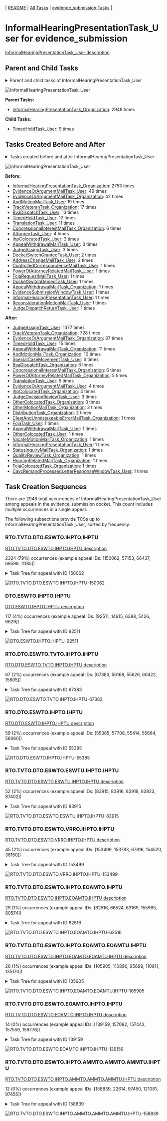 <!-- DO NOT EDIT THIS FILE.  This file is autogenerated. -->
| [README](../README.md) | [All Tasks](../alltasks.md) | [evidence_submission Tasks](tasklist.md) |

# InformalHearingPresentationTask_User for evidence_submission

[InformalHearingPresentationTask_User description](../descr/InformalHearingPresentationTask_User.md)

## Parent and Child Tasks

<details><summary markdown='span'>Parent and child tasks of InformalHearingPresentationTask_User
</summary>

```
digraph G {
rankdir=LR;
node [shape=box]
"InformalHearingPresentationTask_User" -> "TimedHoldTask_User" [label=9]
"InformalHearingPresentationTask_Organization" -> "InformalHearingPresentationTask_User" [label=2948]
}
```
</details>

![InformalHearingPresentationTask_User](dot/InformalHearingPresentationTask_User-parentchild.dot.png)

**Parent Tasks:**

   * [InformalHearingPresentationTask_Organization](InformalHearingPresentationTask_Organization.md): 2948 times

**Child Tasks:**

   * [TimedHoldTask_User](TimedHoldTask_User.md): 9 times

## Tasks Created Before and After

<details><summary markdown='span'>Tasks created before and after InformalHearingPresentationTask_User</summary>

```
digraph G {
rankdir=LR;

"InformalHearingPresentationTask_User" -> "JudgeAssignTask_User" [label=1377]
"InformalHearingPresentationTask_User" -> "TrackVeteranTask_Organization" [label=728]
"InformalHearingPresentationTask_User" -> "EvidenceOrArgumentMailTask_Organization" [label=37]
"InformalHearingPresentationTask_User" -> "TimedHoldTask_User" [label=15]
"InformalHearingPresentationTask_User" -> "AppealWithdrawalMailTask_Organization" [label=11]
"InformalHearingPresentationTask_User" -> "AodMotionMailTask_Organization" [label=10]
"InformalHearingPresentationTask_User" -> "SpecialCaseMovementTask_User" [label=6]
"InformalHearingPresentationTask_User" -> "CongressionalInterestMailTask_Organization" [label=6]
"InformalHearingPresentationTask_User" -> "BvaDispatchTask_Organization" [label=6]
"InformalHearingPresentationTask_User" -> "TranslationTask_User" [label=5]
"InformalHearingPresentationTask_User" -> "PowerOfAttorneyRelatedMailTask_Organization" [label=5]
"InformalHearingPresentationTask_User" -> "IhpColocatedTask_Organization" [label=4]
"InformalHearingPresentationTask_User" -> "EvidenceOrArgumentMailTask_User" [label=4]
"InformalHearingPresentationTask_User" -> "OtherMotionMailTask_Organization" [label=3]
"InformalHearingPresentationTask_User" -> "OtherColocatedTask_Organization" [label=3]
"InformalHearingPresentationTask_User" -> "JudgeDecisionReviewTask_User" [label=3]
"InformalHearingPresentationTask_User" -> "DistributionTask_Organization" [label=2]
"InformalHearingPresentationTask_User" -> "VacateMotionMailTask_Organization" [label=1]
"InformalHearingPresentationTask_User" -> "StatusInquiryMailTask_Organization" [label=1]
"InformalHearingPresentationTask_User" -> "QualityReviewTask_Organization" [label=1]
"InformalHearingPresentationTask_User" -> "OtherColocatedTask_User" [label=1]
"InformalHearingPresentationTask_User" -> "InformalHearingPresentationTask_User" [label=1]
"InformalHearingPresentationTask_User" -> "HearingRelatedMailTask_Organization" [label=1]
"InformalHearingPresentationTask_User" -> "FoiaTask_User" [label=1]
"InformalHearingPresentationTask_User" -> "FoiaColocatedTask_Organization" [label=1]
"InformalHearingPresentationTask_User" -> "ClearAndUnmistakeableErrorMailTask_Organization" [label=1]
"InformalHearingPresentationTask_User" -> "CavcRemandProcessedLetterResponseWindowTask_User" [label=1]
"InformalHearingPresentationTask_User" -> "AppealWithdrawalMailTask_User" [label=1]
"InformalHearingPresentationTask_Organization" -> "InformalHearingPresentationTask_User" [label=2753]
"EvidenceOrArgumentMailTask_User" -> "InformalHearingPresentationTask_User" [label=49]
"EvidenceOrArgumentMailTask_Organization" -> "InformalHearingPresentationTask_User" [label=42]
"AodMotionMailTask_User" -> "InformalHearingPresentationTask_User" [label=19]
"TrackVeteranTask_Organization" -> "InformalHearingPresentationTask_User" [label=17]
"BvaDispatchTask_User" -> "InformalHearingPresentationTask_User" [label=13]
"TimedHoldTask_User" -> "InformalHearingPresentationTask_User" [label=12]
"TranslationTask_User" -> "InformalHearingPresentationTask_User" [label=11]
"CongressionalInterestMailTask_Organization" -> "InformalHearingPresentationTask_User" [label=6]
"AttorneyTask_User" -> "InformalHearingPresentationTask_User" [label=4]
"JudgeAssignTask_User" -> "InformalHearingPresentationTask_User" [label=3]
"IhpColocatedTask_User" -> "InformalHearingPresentationTask_User" [label=3]
"AppealWithdrawalMailTask_User" -> "InformalHearingPresentationTask_User" [label=3]
"DocketSwitchGrantedTask_User" -> "InformalHearingPresentationTask_User" [label=2]
"AddressChangeMailTask_User" -> "InformalHearingPresentationTask_User" [label=2]
"ReconsiderationMotionMailTask_User" -> "InformalHearingPresentationTask_User" [label=1]
"PowerOfAttorneyRelatedMailTask_User" -> "InformalHearingPresentationTask_User" [label=1]
"JudgeDispatchReturnTask_User" -> "InformalHearingPresentationTask_User" [label=1]
"InformalHearingPresentationTask_User" -> "InformalHearingPresentationTask_User" [label=1]
"FoiaRequestMailTask_User" -> "InformalHearingPresentationTask_User" [label=1]
"EvidenceSubmissionWindowTask_User" -> "InformalHearingPresentationTask_User" [label=1]
"DocketSwitchDeniedTask_User" -> "InformalHearingPresentationTask_User" [label=1]
"ControlledCorrespondenceMailTask_User" -> "InformalHearingPresentationTask_User" [label=1]
"AppealWithdrawalMailTask_Organization" -> "InformalHearingPresentationTask_User" [label=1]
}
```
</details>

![InformalHearingPresentationTask_User](dot/InformalHearingPresentationTask_User.dot.png)

**Before:**

   * [InformalHearingPresentationTask_Organization](InformalHearingPresentationTask_Organization.md): 2753 times
   * [EvidenceOrArgumentMailTask_User](EvidenceOrArgumentMailTask_User.md): 49 times
   * [EvidenceOrArgumentMailTask_Organization](EvidenceOrArgumentMailTask_Organization.md): 42 times
   * [AodMotionMailTask_User](AodMotionMailTask_User.md): 19 times
   * [TrackVeteranTask_Organization](TrackVeteranTask_Organization.md): 17 times
   * [BvaDispatchTask_User](BvaDispatchTask_User.md): 13 times
   * [TimedHoldTask_User](TimedHoldTask_User.md): 12 times
   * [TranslationTask_User](TranslationTask_User.md): 11 times
   * [CongressionalInterestMailTask_Organization](CongressionalInterestMailTask_Organization.md): 6 times
   * [AttorneyTask_User](AttorneyTask_User.md): 4 times
   * [IhpColocatedTask_User](IhpColocatedTask_User.md): 3 times
   * [AppealWithdrawalMailTask_User](AppealWithdrawalMailTask_User.md): 3 times
   * [JudgeAssignTask_User](JudgeAssignTask_User.md): 3 times
   * [DocketSwitchGrantedTask_User](DocketSwitchGrantedTask_User.md): 2 times
   * [AddressChangeMailTask_User](AddressChangeMailTask_User.md): 2 times
   * [ControlledCorrespondenceMailTask_User](ControlledCorrespondenceMailTask_User.md): 1 times
   * [PowerOfAttorneyRelatedMailTask_User](PowerOfAttorneyRelatedMailTask_User.md): 1 times
   * [FoiaRequestMailTask_User](FoiaRequestMailTask_User.md): 1 times
   * [DocketSwitchDeniedTask_User](DocketSwitchDeniedTask_User.md): 1 times
   * [AppealWithdrawalMailTask_Organization](AppealWithdrawalMailTask_Organization.md): 1 times
   * [EvidenceSubmissionWindowTask_User](EvidenceSubmissionWindowTask_User.md): 1 times
   * [InformalHearingPresentationTask_User](InformalHearingPresentationTask_User.md): 1 times
   * [ReconsiderationMotionMailTask_User](ReconsiderationMotionMailTask_User.md): 1 times
   * [JudgeDispatchReturnTask_User](JudgeDispatchReturnTask_User.md): 1 times

**After:**

   * [JudgeAssignTask_User](JudgeAssignTask_User.md): 1377 times
   * [TrackVeteranTask_Organization](TrackVeteranTask_Organization.md): 728 times
   * [EvidenceOrArgumentMailTask_Organization](EvidenceOrArgumentMailTask_Organization.md): 37 times
   * [TimedHoldTask_User](TimedHoldTask_User.md): 15 times
   * [AppealWithdrawalMailTask_Organization](AppealWithdrawalMailTask_Organization.md): 11 times
   * [AodMotionMailTask_Organization](AodMotionMailTask_Organization.md): 10 times
   * [SpecialCaseMovementTask_User](SpecialCaseMovementTask_User.md): 6 times
   * [BvaDispatchTask_Organization](BvaDispatchTask_Organization.md): 6 times
   * [CongressionalInterestMailTask_Organization](CongressionalInterestMailTask_Organization.md): 6 times
   * [PowerOfAttorneyRelatedMailTask_Organization](PowerOfAttorneyRelatedMailTask_Organization.md): 5 times
   * [TranslationTask_User](TranslationTask_User.md): 5 times
   * [EvidenceOrArgumentMailTask_User](EvidenceOrArgumentMailTask_User.md): 4 times
   * [IhpColocatedTask_Organization](IhpColocatedTask_Organization.md): 4 times
   * [JudgeDecisionReviewTask_User](JudgeDecisionReviewTask_User.md): 3 times
   * [OtherColocatedTask_Organization](OtherColocatedTask_Organization.md): 3 times
   * [OtherMotionMailTask_Organization](OtherMotionMailTask_Organization.md): 3 times
   * [DistributionTask_Organization](DistributionTask_Organization.md): 2 times
   * [ClearAndUnmistakeableErrorMailTask_Organization](ClearAndUnmistakeableErrorMailTask_Organization.md): 1 times
   * [FoiaTask_User](FoiaTask_User.md): 1 times
   * [AppealWithdrawalMailTask_User](AppealWithdrawalMailTask_User.md): 1 times
   * [OtherColocatedTask_User](OtherColocatedTask_User.md): 1 times
   * [VacateMotionMailTask_Organization](VacateMotionMailTask_Organization.md): 1 times
   * [InformalHearingPresentationTask_User](InformalHearingPresentationTask_User.md): 1 times
   * [StatusInquiryMailTask_Organization](StatusInquiryMailTask_Organization.md): 1 times
   * [QualityReviewTask_Organization](QualityReviewTask_Organization.md): 1 times
   * [HearingRelatedMailTask_Organization](HearingRelatedMailTask_Organization.md): 1 times
   * [FoiaColocatedTask_Organization](FoiaColocatedTask_Organization.md): 1 times
   * [CavcRemandProcessedLetterResponseWindowTask_User](CavcRemandProcessedLetterResponseWindowTask_User.md): 1 times

## Task Creation Sequences

There are 2948 total occurrences of InformalHearingPresentationTask_User among appeals in the evidence_submission docket.  This count includes multiple occurrences in a single appeal.

The following subsections provide TCSs up to InformalHearingPresentationTask_User, sorted by frequency.

### RTO.TVTO.DTO.ESWTO.IHPTO.IHPTU

[RTO.TVTO.DTO.ESWTO.IHPTO.IHPTU description](../descr/RTO.TVTO.DTO.ESWTO.IHPTO.IHPTU.md)

2324 (79%) occurrences (example appeal IDs: [150062, 57153, 66437, 69599, 11185])

<details><summary markdown='span'>Task Tree for appeal with ID 150062</summary>

```
@startuml
skinparam {
  ObjectBorderColor #555
  ObjectBorderThickness 0
  ObjectFontStyle bold
  ObjectFontSize 14
  ObjectAttributeFontColor #333
  ObjectAttributeFontSize 12
}
  object 0.RootTask #8dd3c7 {
Organization
}
  object 1.TrackVeteranTask #bebada {
Organization
}
  object 2.DistributionTask #ffffb3 {
Organization
}
  object 3.EvidenceSubmissionWindowTask #fccde5 {
Organization
}
  object 4.InformalHearingPresentationTask #fdb462 {
Organization
}
  object 5.InformalHearingPresentationTask #fdb462 {
User  <back:white>    </back>
}
  object 6.InformalHearingPresentationTask #fdb462 {
User  <back:white>    </back>
}
  object 7.JudgeAssignTask #ccebc5 {
User
}
  object 8.JudgeDecisionReviewTask #d9d9d9 {
User
}
  object 9.AttorneyTask #bc80bd {
User
}
  object 10.BvaDispatchTask #b3de69 {
Organization
}
  object 11.BvaDispatchTask #b3de69 {
User
}
0.RootTask -- 1.TrackVeteranTask
0.RootTask -- 2.DistributionTask
2.DistributionTask -- 3.EvidenceSubmissionWindowTask
2.DistributionTask -- 4.InformalHearingPresentationTask
4.InformalHearingPresentationTask -- 5.InformalHearingPresentationTask
4.InformalHearingPresentationTask -- 6.InformalHearingPresentationTask
0.RootTask -- 7.JudgeAssignTask
0.RootTask -- 8.JudgeDecisionReviewTask
8.JudgeDecisionReviewTask -- 9.AttorneyTask
0.RootTask -- 10.BvaDispatchTask
10.BvaDispatchTask -- 11.BvaDispatchTask
@enduml
```
</details>

![RTO.TVTO.DTO.ESWTO.IHPTO.IHPTU-150062](uml/RTO.TVTO.DTO.ESWTO.IHPTO.IHPTU-150062.png)

### DTO.ESWTO.IHPTO.IHPTU

[DTO.ESWTO.IHPTO.IHPTU description](../descr/DTO.ESWTO.IHPTO.IHPTU.md)

117 (4%) occurrences (example appeal IDs: [92511, 14915, 6388, 5426, 6629])

<details><summary markdown='span'>Task Tree for appeal with ID 92511</summary>

```
@startuml
skinparam {
  ObjectBorderColor #555
  ObjectBorderThickness 0
  ObjectFontStyle bold
  ObjectFontSize 14
  ObjectAttributeFontColor #333
  ObjectAttributeFontSize 12
}
  object 0.RootTask #8dd3c7 {
Organization
}
  object 1.TrackVeteranTask #bebada {
Organization
}
  object 2.DistributionTask #ffffb3 {
Organization
}
  object 3.EvidenceSubmissionWindowTask #fccde5 {
Organization
}
  object 4.VeteranRecordRequest #ffed6f {
Organization
}
  object 5.InformalHearingPresentationTask #fdb462 {
Organization
}
  object 6.InformalHearingPresentationTask #fdb462 {
User  <back:white>    </back>
}
  object 7.JudgeAssignTask #ccebc5 {
User
}
  object 8.JudgeAssignTask #ccebc5 {
User
}
0.RootTask -- 1.TrackVeteranTask
0.RootTask -- 2.DistributionTask
2.DistributionTask -- 3.EvidenceSubmissionWindowTask
0.RootTask -- 4.VeteranRecordRequest
2.DistributionTask -- 5.InformalHearingPresentationTask
5.InformalHearingPresentationTask -- 6.InformalHearingPresentationTask
0.RootTask -- 7.JudgeAssignTask
0.RootTask -- 8.JudgeAssignTask
@enduml
```
</details>

![DTO.ESWTO.IHPTO.IHPTU-92511](uml/DTO.ESWTO.IHPTO.IHPTU-92511.png)

### RTO.DTO.ESWTO.TVTO.IHPTO.IHPTU

[RTO.DTO.ESWTO.TVTO.IHPTO.IHPTU description](../descr/RTO.DTO.ESWTO.TVTO.IHPTO.IHPTU.md)

67 (2%) occurrences (example appeal IDs: [67383, 56168, 55626, 60422, 15605])

<details><summary markdown='span'>Task Tree for appeal with ID 67383</summary>

```
@startuml
skinparam {
  ObjectBorderColor #555
  ObjectBorderThickness 0
  ObjectFontStyle bold
  ObjectFontSize 14
  ObjectAttributeFontColor #333
  ObjectAttributeFontSize 12
}
  object 0.RootTask #8dd3c7 {
Organization
}
  object 1.TrackVeteranTask #bebada {
Organization
}
  object 2.DistributionTask #ffffb3 {
Organization
}
  object 3.EvidenceSubmissionWindowTask #fccde5 {
Organization
}
  object 4.TrackVeteranTask #bebada {
Organization
}
  object 5.InformalHearingPresentationTask #fdb462 {
Organization
}
  object 6.InformalHearingPresentationTask #fdb462 {
User  <back:white>    </back>
}
  object 7.InformalHearingPresentationTask #fdb462 {
User  <back:white>    </back>
}
  object 8.EvidenceOrArgumentMailTask #ffffb3 {
Organization
}
  object 9.TrackVeteranTask #bebada {
Organization
}
0.RootTask -- 1.TrackVeteranTask
0.RootTask -- 2.DistributionTask
2.DistributionTask -- 3.EvidenceSubmissionWindowTask
0.RootTask -- 4.TrackVeteranTask
0.RootTask -- 5.InformalHearingPresentationTask
5.InformalHearingPresentationTask -- 6.InformalHearingPresentationTask
5.InformalHearingPresentationTask -- 7.InformalHearingPresentationTask
0.RootTask -- 8.EvidenceOrArgumentMailTask
0.RootTask -- 9.TrackVeteranTask
@enduml
```
</details>

![RTO.DTO.ESWTO.TVTO.IHPTO.IHPTU-67383](uml/RTO.DTO.ESWTO.TVTO.IHPTO.IHPTU-67383.png)

### RTO.DTO.ESWTO.IHPTO.IHPTU

[RTO.DTO.ESWTO.IHPTO.IHPTU description](../descr/RTO.DTO.ESWTO.IHPTO.IHPTU.md)

59 (2%) occurrences (example appeal IDs: [55385, 57708, 55414, 55664, 56060])

<details><summary markdown='span'>Task Tree for appeal with ID 55385</summary>

```
@startuml
skinparam {
  ObjectBorderColor #555
  ObjectBorderThickness 0
  ObjectFontStyle bold
  ObjectFontSize 14
  ObjectAttributeFontColor #333
  ObjectAttributeFontSize 12
}
  object 0.RootTask #8dd3c7 {
Organization
}
  object 1.TrackVeteranTask #bebada {
Organization
}
  object 2.DistributionTask #ffffb3 {
Organization
}
  object 3.EvidenceSubmissionWindowTask #fccde5 {
Organization
}
  object 4.InformalHearingPresentationTask #fdb462 {
Organization
}
  object 5.InformalHearingPresentationTask #fdb462 {
User  <back:white>    </back>
}
  object 6.TrackVeteranTask #bebada {
Organization
}
  object 7.TrackVeteranTask #bebada {
Organization
}
0.RootTask -- 1.TrackVeteranTask
0.RootTask -- 2.DistributionTask
2.DistributionTask -- 3.EvidenceSubmissionWindowTask
2.DistributionTask -- 4.InformalHearingPresentationTask
4.InformalHearingPresentationTask -- 5.InformalHearingPresentationTask
0.RootTask -- 6.TrackVeteranTask
0.RootTask -- 7.TrackVeteranTask
@enduml
```
</details>

![RTO.DTO.ESWTO.IHPTO.IHPTU-55385](uml/RTO.DTO.ESWTO.IHPTO.IHPTU-55385.png)

### RTO.TVTO.DTO.ESWTO.ESWTU.IHPTO.IHPTU

[RTO.TVTO.DTO.ESWTO.ESWTU.IHPTO.IHPTU description](../descr/RTO.TVTO.DTO.ESWTO.ESWTU.IHPTO.IHPTU.md)

52 (2%) occurrences (example appeal IDs: [83915, 83916, 83918, 83923, 87402])

<details><summary markdown='span'>Task Tree for appeal with ID 83915</summary>

```
@startuml
skinparam {
  ObjectBorderColor #555
  ObjectBorderThickness 0
  ObjectFontStyle bold
  ObjectFontSize 14
  ObjectAttributeFontColor #333
  ObjectAttributeFontSize 12
}
  object 0.RootTask #8dd3c7 {
Organization
}
  object 1.TrackVeteranTask #bebada {
Organization
}
  object 2.DistributionTask #ffffb3 {
Organization
}
  object 3.EvidenceSubmissionWindowTask #fccde5 {
Organization
}
  object 4.EvidenceSubmissionWindowTask #fccde5 {
User
}
  object 5.InformalHearingPresentationTask #fdb462 {
Organization
}
  object 6.InformalHearingPresentationTask #fdb462 {
User  <back:white>    </back>
}
  object 7.TrackVeteranTask #bebada {
Organization
}
0.RootTask -- 1.TrackVeteranTask
0.RootTask -- 2.DistributionTask
2.DistributionTask -- 3.EvidenceSubmissionWindowTask
3.EvidenceSubmissionWindowTask -- 4.EvidenceSubmissionWindowTask
2.DistributionTask -- 5.InformalHearingPresentationTask
5.InformalHearingPresentationTask -- 6.InformalHearingPresentationTask
0.RootTask -- 7.TrackVeteranTask
@enduml
```
</details>

![RTO.TVTO.DTO.ESWTO.ESWTU.IHPTO.IHPTU-83915](uml/RTO.TVTO.DTO.ESWTO.ESWTU.IHPTO.IHPTU-83915.png)

### RTO.TVTO.DTO.ESWTO.VRRO.IHPTO.IHPTU

[RTO.TVTO.DTO.ESWTO.VRRO.IHPTO.IHPTU description](../descr/RTO.TVTO.DTO.ESWTO.VRRO.IHPTO.IHPTU.md)

45 (2%) occurrences (example appeal IDs: [153499, 153783, 67816, 154520, 36150])

<details><summary markdown='span'>Task Tree for appeal with ID 153499</summary>

```
@startuml
skinparam {
  ObjectBorderColor #555
  ObjectBorderThickness 0
  ObjectFontStyle bold
  ObjectFontSize 14
  ObjectAttributeFontColor #333
  ObjectAttributeFontSize 12
}
  object 0.RootTask #8dd3c7 {
Organization
}
  object 1.TrackVeteranTask #bebada {
Organization
}
  object 2.DistributionTask #ffffb3 {
Organization
}
  object 3.EvidenceSubmissionWindowTask #fccde5 {
Organization
}
  object 4.VeteranRecordRequest #ffed6f {
Organization
}
  object 5.InformalHearingPresentationTask #fdb462 {
Organization
}
  object 6.InformalHearingPresentationTask #fdb462 {
User  <back:white>    </back>
}
  object 7.TrackVeteranTask #bebada {
Organization
}
0.RootTask -- 1.TrackVeteranTask
0.RootTask -- 2.DistributionTask
2.DistributionTask -- 3.EvidenceSubmissionWindowTask
0.RootTask -- 4.VeteranRecordRequest
2.DistributionTask -- 5.InformalHearingPresentationTask
5.InformalHearingPresentationTask -- 6.InformalHearingPresentationTask
0.RootTask -- 7.TrackVeteranTask
@enduml
```
</details>

![RTO.TVTO.DTO.ESWTO.VRRO.IHPTO.IHPTU-153499](uml/RTO.TVTO.DTO.ESWTO.VRRO.IHPTO.IHPTU-153499.png)

### RTO.TVTO.DTO.ESWTO.IHPTO.EOAMTO.IHPTU

[RTO.TVTO.DTO.ESWTO.IHPTO.EOAMTO.IHPTU description](../descr/RTO.TVTO.DTO.ESWTO.IHPTO.EOAMTO.IHPTU.md)

29 (1%) occurrences (example appeal IDs: [62516, 66524, 63169, 155965, 80574])

<details><summary markdown='span'>Task Tree for appeal with ID 62516</summary>

```
@startuml
skinparam {
  ObjectBorderColor #555
  ObjectBorderThickness 0
  ObjectFontStyle bold
  ObjectFontSize 14
  ObjectAttributeFontColor #333
  ObjectAttributeFontSize 12
}
  object 0.RootTask #8dd3c7 {
Organization
}
  object 1.TrackVeteranTask #bebada {
Organization
}
  object 2.DistributionTask #ffffb3 {
Organization
}
  object 3.EvidenceSubmissionWindowTask #fccde5 {
Organization
}
  object 4.InformalHearingPresentationTask #fdb462 {
Organization
}
  object 5.EvidenceOrArgumentMailTask #ffffb3 {
Organization
}
  object 6.InformalHearingPresentationTask #fdb462 {
User  <back:white>    </back>
}
  object 7.InformalHearingPresentationTask #fdb462 {
User  <back:white>    </back>
}
  object 8.TrackVeteranTask #bebada {
Organization
}
0.RootTask -- 1.TrackVeteranTask
0.RootTask -- 2.DistributionTask
2.DistributionTask -- 3.EvidenceSubmissionWindowTask
2.DistributionTask -- 4.InformalHearingPresentationTask
0.RootTask -- 5.EvidenceOrArgumentMailTask
4.InformalHearingPresentationTask -- 6.InformalHearingPresentationTask
4.InformalHearingPresentationTask -- 7.InformalHearingPresentationTask
0.RootTask -- 8.TrackVeteranTask
@enduml
```
</details>

![RTO.TVTO.DTO.ESWTO.IHPTO.EOAMTO.IHPTU-62516](uml/RTO.TVTO.DTO.ESWTO.IHPTO.EOAMTO.IHPTU-62516.png)

### RTO.TVTO.DTO.ESWTO.IHPTO.EOAMTO.EOAMTU.IHPTU

[RTO.TVTO.DTO.ESWTO.IHPTO.EOAMTO.EOAMTU.IHPTU description](../descr/RTO.TVTO.DTO.ESWTO.IHPTO.EOAMTO.EOAMTU.IHPTU.md)

26 (1%) occurrences (example appeal IDs: [105905, 110890, 95699, 110911, 135170])

<details><summary markdown='span'>Task Tree for appeal with ID 105905</summary>

```
@startuml
skinparam {
  ObjectBorderColor #555
  ObjectBorderThickness 0
  ObjectFontStyle bold
  ObjectFontSize 14
  ObjectAttributeFontColor #333
  ObjectAttributeFontSize 12
}
  object 0.RootTask #8dd3c7 {
Organization
}
  object 1.TrackVeteranTask #bebada {
Organization
}
  object 2.DistributionTask #ffffb3 {
Organization
}
  object 3.EvidenceSubmissionWindowTask #fccde5 {
Organization
}
  object 4.InformalHearingPresentationTask #fdb462 {
Organization
}
  object 5.EvidenceOrArgumentMailTask #ffffb3 {
Organization
}
  object 6.EvidenceOrArgumentMailTask #ffffb3 {
User
}
  object 7.InformalHearingPresentationTask #fdb462 {
User  <back:white>    </back>
}
  object 8.TrackVeteranTask #bebada {
Organization
}
0.RootTask -- 1.TrackVeteranTask
0.RootTask -- 2.DistributionTask
2.DistributionTask -- 3.EvidenceSubmissionWindowTask
2.DistributionTask -- 4.InformalHearingPresentationTask
0.RootTask -- 5.EvidenceOrArgumentMailTask
5.EvidenceOrArgumentMailTask -- 6.EvidenceOrArgumentMailTask
4.InformalHearingPresentationTask -- 7.InformalHearingPresentationTask
0.RootTask -- 8.TrackVeteranTask
@enduml
```
</details>

![RTO.TVTO.DTO.ESWTO.IHPTO.EOAMTO.EOAMTU.IHPTU-105905](uml/RTO.TVTO.DTO.ESWTO.IHPTO.EOAMTO.EOAMTU.IHPTU-105905.png)

### RTO.TVTO.DTO.ESWTO.EOAMTO.IHPTO.IHPTU

[RTO.TVTO.DTO.ESWTO.EOAMTO.IHPTO.IHPTU description](../descr/RTO.TVTO.DTO.ESWTO.EOAMTO.IHPTO.IHPTU.md)

14 (0%) occurrences (example appeal IDs: [139159, 157092, 157442, 157559, 158776])

<details><summary markdown='span'>Task Tree for appeal with ID 139159</summary>

```
@startuml
skinparam {
  ObjectBorderColor #555
  ObjectBorderThickness 0
  ObjectFontStyle bold
  ObjectFontSize 14
  ObjectAttributeFontColor #333
  ObjectAttributeFontSize 12
}
  object 0.RootTask #8dd3c7 {
Organization
}
  object 1.TrackVeteranTask #bebada {
Organization
}
  object 2.DistributionTask #ffffb3 {
Organization
}
  object 3.EvidenceSubmissionWindowTask #fccde5 {
Organization
}
  object 4.EvidenceOrArgumentMailTask #ffffb3 {
Organization
}
  object 5.InformalHearingPresentationTask #fdb462 {
Organization
}
  object 6.InformalHearingPresentationTask #fdb462 {
User  <back:white>    </back>
}
  object 7.EvidenceOrArgumentMailTask #ffffb3 {
User
}
  object 8.JudgeAssignTask #ccebc5 {
User
}
  object 9.JudgeDecisionReviewTask #d9d9d9 {
User
}
  object 10.AttorneyTask #bc80bd {
User
}
  object 11.BvaDispatchTask #b3de69 {
Organization
}
  object 12.BvaDispatchTask #b3de69 {
User
}
0.RootTask -- 1.TrackVeteranTask
0.RootTask -- 2.DistributionTask
2.DistributionTask -- 3.EvidenceSubmissionWindowTask
0.RootTask -- 4.EvidenceOrArgumentMailTask
2.DistributionTask -- 5.InformalHearingPresentationTask
5.InformalHearingPresentationTask -- 6.InformalHearingPresentationTask
4.EvidenceOrArgumentMailTask -- 7.EvidenceOrArgumentMailTask
0.RootTask -- 8.JudgeAssignTask
0.RootTask -- 9.JudgeDecisionReviewTask
9.JudgeDecisionReviewTask -- 10.AttorneyTask
0.RootTask -- 11.BvaDispatchTask
11.BvaDispatchTask -- 12.BvaDispatchTask
@enduml
```
</details>

![RTO.TVTO.DTO.ESWTO.EOAMTO.IHPTO.IHPTU-139159](uml/RTO.TVTO.DTO.ESWTO.EOAMTO.IHPTO.IHPTU-139159.png)

### RTO.TVTO.DTO.ESWTO.IHPTO.AMMTO.AMMTO.AMMTU.IHPTU

[RTO.TVTO.DTO.ESWTO.IHPTO.AMMTO.AMMTO.AMMTU.IHPTU description](../descr/RTO.TVTO.DTO.ESWTO.IHPTO.AMMTO.AMMTO.AMMTU.IHPTU.md)

12 (0%) occurrences (example appeal IDs: [158839, 22614, 97450, 121081, 97455])

<details><summary markdown='span'>Task Tree for appeal with ID 158839</summary>

```
@startuml
skinparam {
  ObjectBorderColor #555
  ObjectBorderThickness 0
  ObjectFontStyle bold
  ObjectFontSize 14
  ObjectAttributeFontColor #333
  ObjectAttributeFontSize 12
}
  object 0.RootTask #8dd3c7 {
Organization
}
  object 1.TrackVeteranTask #bebada {
Organization
}
  object 2.DistributionTask #ffffb3 {
Organization
}
  object 3.EvidenceSubmissionWindowTask #fccde5 {
Organization
}
  object 4.InformalHearingPresentationTask #fdb462 {
Organization
}
  object 5.AodMotionMailTask #d9d9d9 {
Organization
}
  object 6.AodMotionMailTask #d9d9d9 {
Organization
}
  object 7.AodMotionMailTask #d9d9d9 {
User
}
  object 8.InformalHearingPresentationTask #fdb462 {
User  <back:white>    </back>
}
  object 9.JudgeAssignTask #ccebc5 {
User
}
  object 10.JudgeDecisionReviewTask #d9d9d9 {
User
}
  object 11.AttorneyTask #bc80bd {
User
}
0.RootTask -- 1.TrackVeteranTask
0.RootTask -- 2.DistributionTask
2.DistributionTask -- 3.EvidenceSubmissionWindowTask
2.DistributionTask -- 4.InformalHearingPresentationTask
0.RootTask -- 5.AodMotionMailTask
5.AodMotionMailTask -- 6.AodMotionMailTask
6.AodMotionMailTask -- 7.AodMotionMailTask
4.InformalHearingPresentationTask -- 8.InformalHearingPresentationTask
0.RootTask -- 9.JudgeAssignTask
0.RootTask -- 10.JudgeDecisionReviewTask
10.JudgeDecisionReviewTask -- 11.AttorneyTask
@enduml
```
</details>

![RTO.TVTO.DTO.ESWTO.IHPTO.AMMTO.AMMTO.AMMTU.IHPTU-158839](uml/RTO.TVTO.DTO.ESWTO.IHPTO.AMMTO.AMMTO.AMMTU.IHPTU-158839.png)

